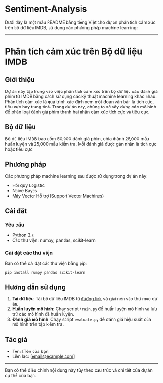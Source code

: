 # Sentiment-Analysis
Dưới đây là một mẫu README bằng tiếng Việt cho dự án phân tích cảm xúc trên bộ dữ liệu IMDB, sử dụng các phương pháp machine learning:

---

# Phân tích cảm xúc trên Bộ dữ liệu IMDB

## Giới thiệu

Dự án này tập trung vào việc phân tích cảm xúc trên bộ dữ liệu các đánh giá phim từ IMDB bằng cách sử dụng các kỹ thuật machine learning khác nhau. Phân tích cảm xúc là quá trình xác định xem một đoạn văn bản là tích cực, tiêu cực hay trung tính. Trong dự án này, chúng ta sẽ xây dựng các mô hình để phân loại đánh giá phim thành hai nhãn cảm xúc tích cực và tiêu cực.

## Bộ dữ liệu

Bộ dữ liệu IMDB bao gồm 50,000 đánh giá phim, chia thành 25,000 mẫu huấn luyện và 25,000 mẫu kiểm tra. Mỗi đánh giá được gán nhãn là tích cực hoặc tiêu cực.

## Phương pháp

Các phương pháp machine learning sau được sử dụng trong dự án này:
- Hồi quy Logistic
- Naive Bayes
- Máy Vector Hỗ trợ (Support Vector Machines)

## Cài đặt

### Yêu cầu

- Python 3.x
- Các thư viện: numpy, pandas, scikit-learn

### Cài đặt các thư viện

Bạn có thể cài đặt các thư viện bằng pip:

```
pip install numpy pandas scikit-learn
```

## Hướng dẫn sử dụng

1. **Tải dữ liệu**: Tải bộ dữ liệu IMDB từ [đường link](link-to-dataset) và giải nén vào thư mục dự án.
2. **Huấn luyện mô hình**: Chạy script `train.py` để huấn luyện mô hình và lưu trữ các mô hình đã huấn luyện.
3. **Đánh giá mô hình**: Chạy script `evaluate.py` để đánh giá hiệu suất của mô hình trên tập kiểm tra.

## Tác giả

- Tên: [Tên của bạn]
- Liên lạc: [email@example.com]

--- 

Bạn có thể điều chỉnh nội dung này tùy theo cấu trúc và chi tiết của dự án cụ thể của bạn.

